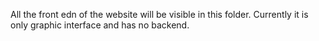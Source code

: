 All the front edn of the website will be visible in this folder. Currently it is only graphic interface and has no backend.


